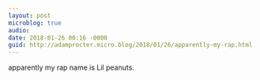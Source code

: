 ```yaml
---
layout: post
microblog: true
audio: 
date: 2018-01-26 00:16 -0000
guid: http://adamprocter.micro.blog/2018/01/26/apparently-my-rap.html
---
```

apparently my rap name is Lil peanuts.
